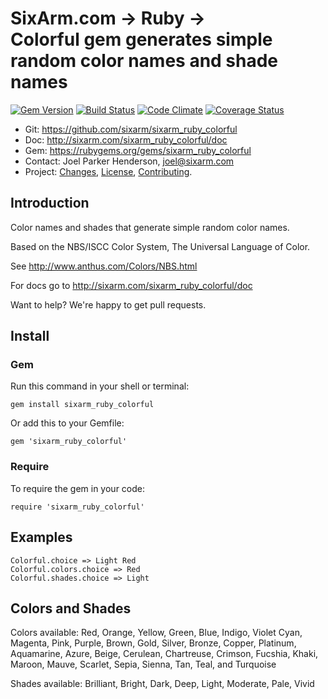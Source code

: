 # SixArm.com → Ruby → <br> Colorful gem generates simple random color names and shade names

<!--HEADER-OPEN-->

[![Gem Version](https://badge.fury.io/rb/sixarm_ruby_colorful.svg)](http://badge.fury.io/rb/sixarm_ruby_colorful)
[![Build Status](https://travis-ci.org/SixArm/sixarm_ruby_colorful.png)](https://travis-ci.org/SixArm/sixarm_ruby_colorful)
[![Code Climate](https://codeclimate.com/github/SixArm/sixarm_ruby_colorful.png)](https://codeclimate.com/github/SixArm/sixarm_ruby_colorful)
[![Coverage Status](https://coveralls.io/repos/SixArm/sixarm_ruby_colorful/badge.svg?branch=master&service=github)](https://coveralls.io/github/SixArm/sixarm_ruby_colorful?branch=master)

* Git: <https://github.com/sixarm/sixarm_ruby_colorful>
* Doc: <http://sixarm.com/sixarm_ruby_colorful/doc>
* Gem: <https://rubygems.org/gems/sixarm_ruby_colorful>
* Contact: Joel Parker Henderson, <joel@sixarm.com>
* Project: [Changes](CHANGES.md), [License](LICENSE.md), [Contributing](CONTRIBUTING.md).

<!--HEADER-SHUT-->


## Introduction

Color names and shades that generate simple random color names.

Based on the NBS/ISCC Color System, The Universal Language of Color.

See http://www.anthus.com/Colors/NBS.html

For docs go to <http://sixarm.com/sixarm_ruby_colorful/doc>

Want to help? We're happy to get pull requests.


<!--INSTALL-OPEN-->

## Install

### Gem

Run this command in your shell or terminal:

    gem install sixarm_ruby_colorful

Or add this to your Gemfile:

    gem 'sixarm_ruby_colorful'

### Require

To require the gem in your code:

    require 'sixarm_ruby_colorful'

<!--INSTALL-SHUT-->


## Examples

    Colorful.choice => Light Red
    Colorful.colors.choice => Red
    Colorful.shades.choice => Light


## Colors and Shades

Colors available:
  Red, Orange, Yellow, Green, Blue, Indigo, Violet
  Cyan, Magenta, Pink, Purple, Brown,
  Gold, Silver, Bronze, Copper, Platinum,
  Aquamarine, Azure, Beige, Cerulean,
  Chartreuse, Crimson, Fucshia, Khaki,
  Maroon, Mauve, Scarlet, Sepia,
  Sienna, Tan, Teal,  and Turquoise

Shades available:
  Brilliant, Bright, Dark, Deep, Light,
  Moderate, Pale, Vivid
